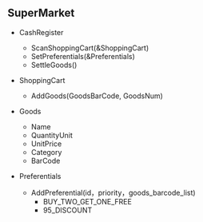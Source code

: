 ## SuperMarket

* CashRegister
	- ScanShoppingCart(&ShoppingCart)
	- SetPreferentials(&Preferentials)
	- SettleGoods()
	
* ShoppingCart
	- AddGoods(GoodsBarCode, GoodsNum)
	
* Goods
	- Name
	- QuantityUnit
	- UnitPrice
	- Category
	- BarCode

* Preferentials
	- AddPreferential(id，priority，goods_barcode_list)
		- BUY_TWO_GET_ONE_FREE
		- 95_DISCOUNT